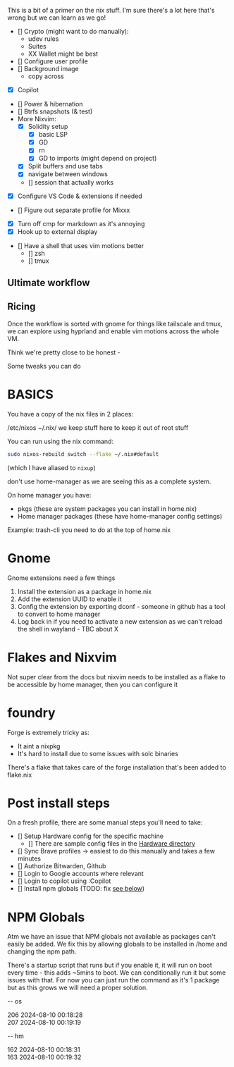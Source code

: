 This is a bit of a primer on the nix stuff. I'm sure there's a lot here that's wrong but we can learn as we go!

- [] Crypto (might want to do manually):
  - udev rules
  - Suites
  - XX Wallet might be best
- [] Configure user profile
- [] Background image
  - copy across
- [x] Copilot
- [] Power & hibernation
- [] Btrfs snapshots (& test)
- More Nixvim:
  - [x] Solidity setup
    - [x] basic LSP
    - [x] GD
    - [x] rn
    - [x] GD to imports (might depend on project)
  - [x] Split buffers and use tabs
  - [x] navigate between windows
  - [] session that actually works
- [x] Configure VS Code & extensions if needed
- [] Figure out separate profile for Mixxx
- [x] Turn off cmp for markdown as it's annoying
- [x] Hook up to external display
- [] Have a shell that uses vim motions better
  - [] zsh
  - [] tmux

## Ultimate workflow

## Ricing

Once the workflow is sorted with gnome for things like tailscale and tmux, we can explore using hyprland and enable vim motions across the whole VM.

Think we're pretty close to be honest -

Some tweaks you can do

# BASICS

You have a copy of the nix files in 2 places:

/etc/nixos
~/.nix/ we keep stuff here to keep it out of root stuff

You can run using the nix command:

```sh
sudo nixos-rebuild switch --flake ~/.nix#default
```

(which I have aliased to `nixup`)

don't use home-manager as we are seeing this as a complete system.

On home manager you have:

- pkgs (these are system packages you can install in home.nix)
- Home manager packages (these have home-manager config settings)

Example: trash-cli you need to do at the top of home.nix

# Gnome

Gnome extensions need a few things

1. Install the extension as a package in home.nix
2. Add the extension UUID to enable it
3. Config the extension by exporting dconf - someone in github has a tool to convert to home manager
4. Log back in if you need to activate a new extension as we can't reload the shell in wayland - TBC about X

# Flakes and Nixvim

Not super clear from the docs but nixvim needs to be installed as a flake to be accessible by home manager, then you can configure it

# foundry

Forge is extremely tricky as:

- It aint a nixpkg
- It's hard to install due to some issues with solc binaries

There's a flake that takes care of the forge installation that's been added to flake.nix

# Post install steps

On a fresh profile, there are some manual steps you'll need to take:

- [] Setup Hardware config for the specific machine
  - [] There are sample config files in the [Hardware directory](./hardware)
- [] Sync Brave profiles -> easiest to do this manually and takes a few minutes
- [] Authorize Bitwarden, Github
- [] Login to Google accounts where relevant
- [] Login to copilot using :Copilot
- [] Install npm globals (TODO: fix [see below](#npm-globals))

# NPM Globals

Atm we have an issue that NPM globals not available as packages can't easily be added.
We fix this by allowing globals to be installed in /home and changing the npm path.

There's a startup script that runs but if you enable it, it will run on boot every time - this adds ~5mins to boot.
We can conditionally run it but some issues with that. For now you can just run the command as it's 1 package but as this grows we will
need a proper solution.

-- os

206 2024-08-10 00:18:28  
207 2024-08-10 00:19:19

-- hm

162 2024-08-10 00:18:31  
163 2024-08-10 00:19:32
